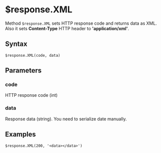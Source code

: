 # $response.XML

Method `$response.XML` sets HTTP response code and returns data as XML. Also it sets **Content-Type** HTTP header to **'application/xml'**.

## Syntax

```
$response.XML(code, data)
```

## Parameters

### code
HTTP response code (int)

### data
Response data (string). You need to serialize date manually.

## Examples

```
$response.XML(200, '<data></data>')
```
